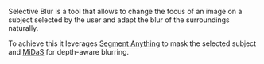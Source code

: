 Selective Blur is a tool that allows to change the focus of an image on a subject 
selected by the user and adapt the blur of the surroundings naturally. 

To achieve this it 
leverages [Segment Anything](https://ai.meta.com/sam2>) to mask the selected subject and 
[MiDaS](https://github.com/isl-org/MiDaS>) for depth-aware blurring.